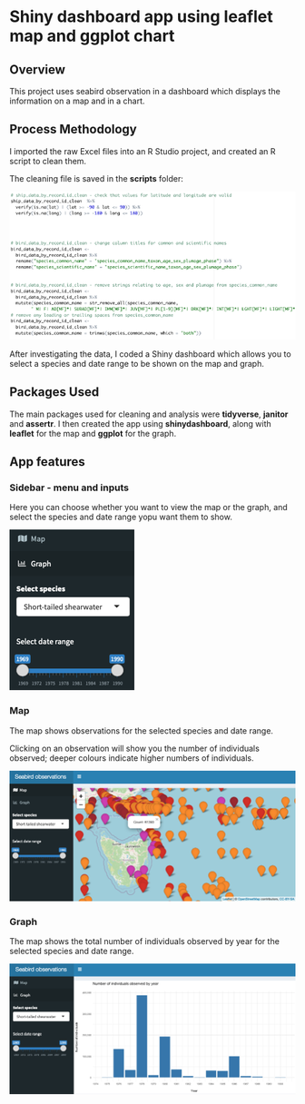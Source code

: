 # Shiny dashboard app using leaflet map and ggplot chart





## Overview

This project uses seabird observation in a dashboard which displays the information on a map and in a chart.



## Process Methodology

I imported the raw Excel files into an R Studio project, and created an R script to clean them.

The cleaning file is saved in the **scripts** folder:

<img src = "images/data_cleaning.png">


After investigating the data, I coded a Shiny dashboard which allows you to select a species and date range to be shown on the map and graph.



## Packages Used

The main packages used for cleaning and analysis were **tidyverse**, **janitor** and **assertr**. I then created the app using **shinydashboard**, along with **leaflet** for the map and  **ggplot** for the graph.


## App features 

### Sidebar - menu and inputs

Here you can choose whether you want to view the map or the graph, and select the species and date range yopu want them to show.


<img src = "images/inputs.png">

### Map

The map shows observations for the selected species and date range.

Clicking on an observation will show you the number of individuals observed; deeper colours indicate higher numbers of individuals.

<img src = "images/map.png">


### Graph

The map shows the total number of individuals observed by year for the selected species and date range.

<img src = "images/graph.png">







